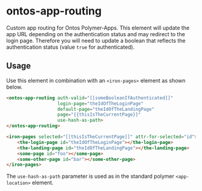 # ontos-app-routing
Custom app routing for Ontos Polymer-Apps. 
This element will update the app URL depending on the authentication status and may redirect to the login page. 
Therefore you will need to update a boolean that reflects the authentication status (value `true` for authenticated).

## Usage
Use this element in combination with an `<iron-pages>` element as shown below. 

```html
<ontos-app-routing auth-valid="[[someBooleanIfAuthenticated]]" 
                   login-page="theIdOfTheLoginPage"
                   default-page="theIdOfTheLandingPage" 
                   page="{{thisIsTheCurrentPage}}" 
                   use-hash-as-path> 
</ontos-app-routing> 

<iron-pages selected="[[thisIsTheCurrentPage]]" attr-for-selected="id"> 
	<the-login-page id="theIdOfTheLoginPage"></the-login-page> 
	<the-landing-page id="theIdOfTheLandingPage"></the-landing-page> 
	<some-page id="foo"></some-page>
	<some-other-page id="bar"></some-other-page> 
</iron-pages> 
```

The `use-hash-as-path` parameter is used as in the standard polymer `<app-location>` element.